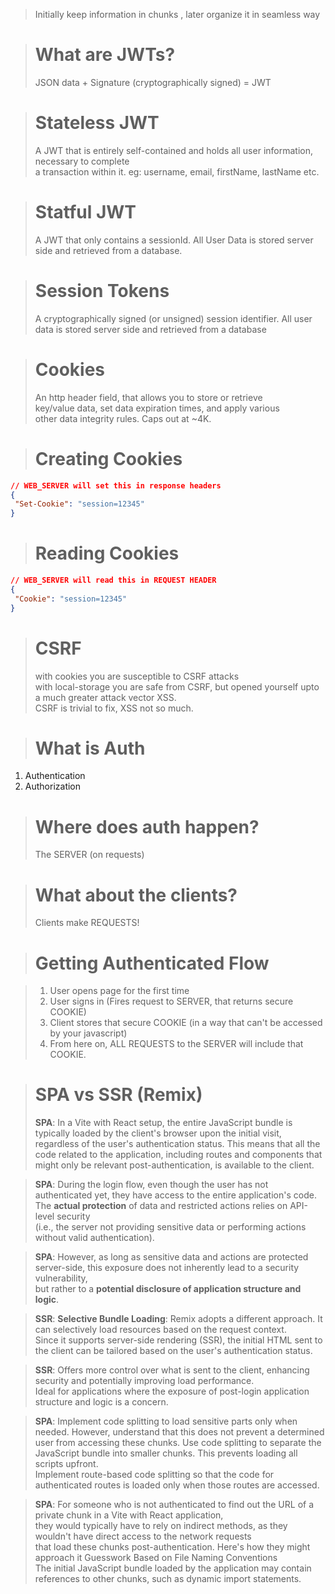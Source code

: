 > Initially keep information in chunks , later organize it in seamless way

> # What are JWTs?   
> JSON data + Signature (cryptographically signed) = JWT


> # Stateless JWT   
> A JWT that is entirely self-contained and holds all user information, necessary to complete   
> a transaction within it. eg: username, email, firstName, lastName etc.

> # Statful JWT   
> A JWT that only contains a sessionId. All User Data is stored server side and retrieved from a database.

> # Session Tokens
> A cryptographically signed (or unsigned) session identifier. All user data is stored server side
> and retrieved from a database

> # Cookies  
> An http header field, that allows you to store or retrieve   
> key/value data, set data expiration times, and apply various   
> other data integrity rules. Caps out at ~4K.

> # Creating Cookies
```json
// WEB_SERVER will set this in response headers
{
 "Set-Cookie": "session=12345"
}
```
> # Reading Cookies
```json
// WEB_SERVER will read this in REQUEST HEADER
{
 "Cookie": "session=12345"
}
```


> # CSRF
>  with cookies you are susceptible to CSRF attacks   
>  with local-storage you are safe from CSRF, but opened yourself upto a much greater attack vector XSS.   
>  CSRF is trivial to fix, XSS not so much.


> # What is **Auth**
1. Authentication
2. Authorization

> # Where does auth happen?   
> The SERVER (on requests)   

> # What about the clients?   
> Clients make REQUESTS!   


> # Getting Authenticated Flow

> 1. User opens page for the first time
> 2. User signs in (Fires request to SERVER, that returns secure COOKIE)
> 3. Client stores that secure COOKIE (in a way that can't be accessed by your javascript)
> 4. From here on, ALL REQUESTS to the SERVER will include that COOKIE.



> # SPA vs SSR (Remix)
> **SPA**: In a Vite with React setup, the entire JavaScript bundle is typically loaded by the client's browser upon the initial visit,   
> regardless of the user's authentication status. This means that all the code related to the application, including routes and components
> that might only be relevant post-authentication, is available to the client.

> **SPA**: During the login flow, even though the user has not authenticated yet, they have access to the entire application's code.   
> The **actual protection** of data and restricted actions relies on API-level security   
> (i.e., the server not providing sensitive data or performing actions without valid authentication).

> **SPA**: However, as long as sensitive data and actions are protected server-side, this exposure does not inherently lead to a security vulnerability,   
> but rather to a **potential disclosure of application structure and logic**.   

> **SSR**: **Selective Bundle Loading**: Remix adopts a different approach. It can selectively load resources based on the request context.   
> Since it supports server-side rendering (SSR), the initial HTML sent to the client can be tailored based on the user's authentication status.

> **SSR**: Offers more control over what is sent to the client, enhancing security and potentially improving load performance.   
> Ideal for applications where the exposure of post-login application structure and logic is a concern.   

> **SPA**: Implement code splitting to load sensitive parts only when needed. However, understand that this does not prevent a determined user from accessing these chunks.
> Use code splitting to separate the JavaScript bundle into smaller chunks. This prevents loading all scripts upfront.   
> Implement route-based code splitting so that the code for authenticated routes is loaded only when those routes are accessed.   


> **SPA**: For someone who is not authenticated to find out the URL of a private chunk in a Vite with React application,   
> they would typically have to rely on indirect methods, as they wouldn't have direct access to the network requests   
> that load these chunks post-authentication. Here's how they might approach it
> Guesswork Based on File Naming Conventions   
> The initial JavaScript bundle loaded by the application may contain references to other chunks, such as dynamic import statements.

